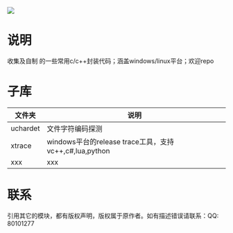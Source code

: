 ![](https://github.com/wjx0912/CppBaseUtils/blob/master/logo.jpg)

说明
=======
收集及自制 的一些常用c/c++封装代码；涵盖windows/linux平台；欢迎repo

子库
===========

| 文件夹 | 说明 |
| ------ | ------ |
| uchardet | 文件字符编码探测 |
| xtrace | windows平台的release trace工具，支持vc++,c#,lua,python |
| xxx  | xxx |



联系
===========
引用其它的模块，都有版权声明，版权属于原作者。如有描述错误请联系：QQ: 80101277
